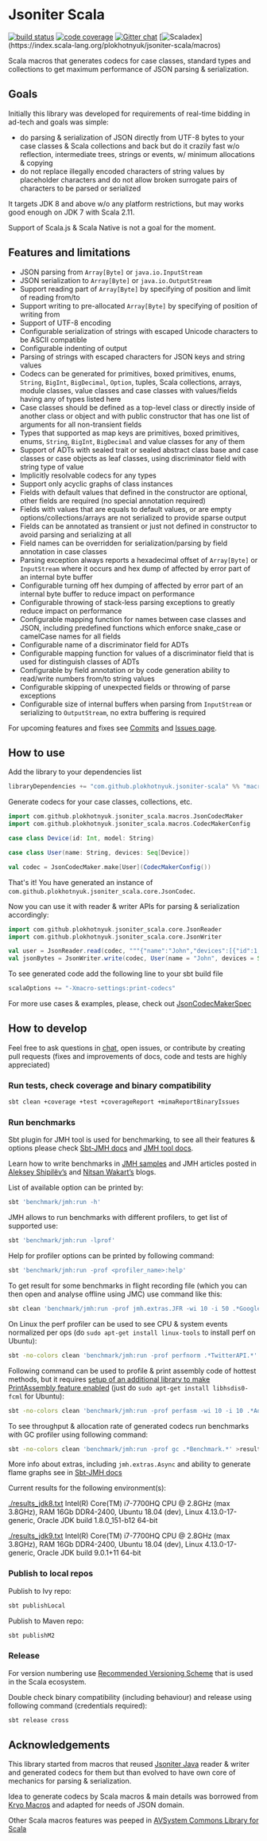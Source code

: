 # Jsoniter Scala 

[![build status](https://travis-ci.org/plokhotnyuk/jsoniter-scala.svg?branch=master)](https://travis-ci.org/plokhotnyuk/jsoniter-scala) 
[![code coverage](https://codecov.io/gh/plokhotnyuk/jsoniter-scala/branch/master/graph/badge.svg)](https://codecov.io/gh/plokhotnyuk/jsoniter-scala) 
[![Gitter chat](https://badges.gitter.im/Join%20Chat.svg)](https://gitter.im/plokhotnyuk/jsoniter-scala?utm_source=badge&utm_medium=badge&utm_campaign=pr-badge&utm_content=badge)
[![Scaladex](https://img.shields.io/badge/macros-0.3.4-blue.svg?)](https://index.scala-lang.org/plokhotnyuk/jsoniter-scala/macros)

Scala macros that generates codecs for case classes, standard types and collections
to get maximum performance of JSON parsing & serialization.

## Goals

Initially this library was developed for requirements of real-time bidding in ad-tech and goals was simple:
- do parsing & serialization of JSON directly from UTF-8 bytes to your case classes & Scala collections and back but 
  do it crazily fast w/o reflection, intermediate trees, strings or events, w/ minimum allocations & copying
- do not replace illegally encoded characters of string values by placeholder characters and do not allow broken 
  surrogate pairs of characters to be parsed or serialized

It targets JDK 8 and above w/o any platform restrictions, but may works good enough on JDK 7 with Scala 2.11.

Support of Scala.js & Scala Native is not a goal for the moment. 

## Features and limitations
- JSON parsing from `Array[Byte]` or `java.io.InputStream`
- JSON serialization to `Array[Byte]` or `java.io.OutputStream`
- Support reading part of `Array[Byte]` by specifying of position and limit of reading from/to
- Support writing to pre-allocated `Array[Byte]` by specifying of position of writing from
- Support of UTF-8 encoding
- Configurable serialization of strings with escaped Unicode characters to be ASCII compatible
- Configurable indenting of output
- Parsing of strings with escaped characters for JSON keys and string values 
- Codecs can be generated for primitives, boxed primitives, enums, `String`, `BigInt`, `BigDecimal`, `Option`, tuples, 
  Scala collections, arrays, module classes, value classes and case classes with values/fields having any of types 
  listed here 
- Case classes should be defined as a top-level class or directly inside of another class or object and with public 
  constructor that has one list of arguments for all non-transient fields
- Types that supported as map keys are primitives, boxed primitives, enums, `String`, `BigInt`, `BigDecimal` and value 
  classes for any of them 
- Support of ADTs with sealed trait or sealed abstract class base and case classes or case objects as leaf classes, 
  using discriminator field with string type of value
- Implicitly resolvable codecs for any types
- Support only acyclic graphs of class instances
- Fields with default values that defined in the constructor are optional, other fields are required (no special 
  annotation required)
- Fields with values that are equals to default values, or are empty options/collections/arrays are not serialized to 
  provide sparse output 
- Fields can be annotated as transient or just not defined in constructor to avoid parsing and serializing at all 
- Field names can be overridden for serialization/parsing by field annotation in case classes
- Parsing exception always reports a hexadecimal offset of `Array[Byte]` or `InputStream` where it occurs and hex dump 
  of affected by error part of an internal byte buffer
- Configurable turning off hex dumping of affected by error part of an internal byte buffer to reduce impact on 
  performance
- Configurable throwing of stack-less parsing exceptions to greatly reduce impact on performance  
- Configurable mapping function for names between case classes and JSON, including predefined functions which enforce 
  snake_case or camelCase names for all fields
- Configurable name of a discriminator field for ADTs
- Configurable mapping function for values of a discriminator field that is used for distinguish classes of ADTs
- Configurable by field annotation or by code generation ability to read/write numbers from/to string values
- Configurable skipping of unexpected fields or throwing of parse exceptions
- Configurable size of internal buffers when parsing from `InputStream` or serializing to `OutputStream`, no extra 
  buffering is required  

For upcoming features and fixes see [Commits](https://github.com/plokhotnyuk/jsoniter-scala/commits/master) 
and [Issues page](https://github.com/plokhotnyuk/jsoniter-scala/issues).

## How to use

Add the library to your dependencies list

```sbt
libraryDependencies += "com.github.plokhotnyuk.jsoniter-scala" %% "macros" % "0.3.4"
```

Generate codecs for your case classes, collections, etc.
    
```scala
import com.github.plokhotnyuk.jsoniter_scala.macros.JsonCodecMaker
import com.github.plokhotnyuk.jsoniter_scala.macros.CodecMakerConfig

case class Device(id: Int, model: String)

case class User(name: String, devices: Seq[Device])

val codec = JsonCodecMaker.make[User](CodecMakerConfig())
```

That's it! You have generated an instance of `com.github.plokhotnyuk.jsoniter_scala.core.JsonCodec`.

Now you can use it with reader & writer APIs for parsing & serialization accordingly:

```scala
import com.github.plokhotnyuk.jsoniter_scala.core.JsonReader
import com.github.plokhotnyuk.jsoniter_scala.core.JsonWriter

val user = JsonReader.read(codec, """{"name":"John","devices":[{"id":1,model:"HTC One X"}]}""".getBytes("UTF-8"))
val jsonBytes = JsonWriter.write(codec, User(name = "John", devices = Seq(Device(id = 2, model = "iPhone X"))))
```

To see generated code add the following line to your sbt build file

```sbt
scalaOptions += "-Xmacro-settings:print-codecs"
```

For more use cases & examples, please, check out
[JsonCodecMakerSpec](https://github.com/plokhotnyuk/jsoniter-scala/blob/master/macros/src/test/scala/com/github/plokhotnyuk/jsoniter_scala/macros/JsonCodecMakerSpec.scala)


## How to develop

Feel free to ask questions in [chat](https://gitter.im/plokhotnyuk/jsoniter-scala), open issues, or contribute by 
creating pull requests (fixes and improvements of docs, code and tests are highly appreciated)

### Run tests, check coverage and binary compatibility

```sh
sbt clean +coverage +test +coverageReport +mimaReportBinaryIssues
```

### Run benchmarks

Sbt plugin for JMH tool is used for benchmarking, to see all their features & options please check 
[Sbt-JMH docs](https://github.com/ktoso/sbt-jmh) and [JMH tool docs](http://openjdk.java.net/projects/code-tools/jmh/). 

Learn how to write benchmarks in [JMH samples](http://hg.openjdk.java.net/code-tools/jmh/file/tip/jmh-samples/src/main/java/org/openjdk/jmh/samples/)
 and JMH articles posted in [Aleksey Shipilёv’s](https://shipilev.net/) and [Nitsan Wakart’s](http://psy-lob-saw.blogspot.com/p/jmh-related-posts.html) 
 blogs. 

List of available option can be printed by:

```sh
sbt 'benchmark/jmh:run -h'
```

JMH allows to run benchmarks with different profilers, to get list of supported use:

```sh
sbt 'benchmark/jmh:run -lprof'
```

Help for profiler options can be printed by following command:

```sh
sbt 'benchmark/jmh:run -prof <profiler_name>:help'
```

To get result for some benchmarks in flight recording file (which you can then open and analyse offline using JMC) use 
command like this:

```sh
sbt clean 'benchmark/jmh:run -prof jmh.extras.JFR -wi 10 -i 50 .*GoogleMapsAPI.*readJsoniter.*'
```

On Linux the perf profiler can be used to see CPU & system events normalized per ops (do 
`sudo apt-get install linux-tools` to install perf on Ubuntu):

```sh
sbt -no-colors clean 'benchmark/jmh:run -prof perfnorm .*TwitterAPI.*' >twitter_api_perfnorm_results.txt
```

Following command can be used to profile & print assembly code of hottest methods, but it requires [setup of an 
additional library to make PrintAssembly feature enabled](http://psy-lob-saw.blogspot.com/2013/01/java-print-assembly.html) 
(just do `sudo apt-get install libhsdis0-fcml` for Ubuntu):

```sh
sbt -no-colors clean 'benchmark/jmh:run -prof perfasm -wi 10 -i 10 .*Adt.*readJsoniter.*' >read_adt_perfasm_results.txt
```

To see throughput & allocation rate of generated codecs run benchmarks with GC profiler using following command:

```sh
sbt -no-colors clean 'benchmark/jmh:run -prof gc .*Benchmark.*' >results.txt
```

More info about extras, including `jmh.extras.Async` and ability to generate flame graphs see in
[Sbt-JMH docs](https://github.com/ktoso/sbt-jmh)

Current results for the following environment(s):

[./results_jdk8.txt](https://github.com/plokhotnyuk/jsoniter-scala/blob/master/results_jdk8.txt) 
Intel(R) Core(TM) i7-7700HQ CPU @ 2.8GHz (max 3.8GHz), RAM 16Gb DDR4-2400, Ubuntu 18.04 (dev), Linux 4.13.0-17-generic, 
Oracle JDK build 1.8.0_151-b12 64-bit

[./results_jdk9.txt](https://github.com/plokhotnyuk/jsoniter-scala/blob/master/results_jdk9.txt) 
Intel(R) Core(TM) i7-7700HQ CPU @ 2.8GHz (max 3.8GHz), RAM 16Gb DDR4-2400, Ubuntu 18.04 (dev), Linux 4.13.0-17-generic, 
Oracle JDK build 9.0.1+11 64-bit

### Publish to local repos

Publish to Ivy repo:

```sh
sbt publishLocal
```

Publish to Maven repo:

```sh
sbt publishM2
```

### Release

For version numbering use [Recommended Versioning Scheme](http://docs.scala-lang.org/overviews/core/binary-compatibility-for-library-authors.html#recommended-versioning-scheme)
that is used in the Scala ecosystem.

Double check binary compatibility (including behaviour) and release using following command (credentials required):

```sh
sbt release cross
```

## Acknowledgements

This library started from macros that reused [Jsoniter Java](https://github.com/json-iterator/java) reader & writer and 
generated codecs for them but than evolved to have own core of mechanics for parsing & serialization. 

Idea to generate codecs by Scala macros & main details was borrowed from 
[Kryo Macros](https://github.com/evolution-gaming/kryo-macros) and adapted for needs of JSON domain. 
  
Other Scala macros features was peeped in [AVSystem Commons Library for Scala](https://github.com/AVSystem/scala-commons)